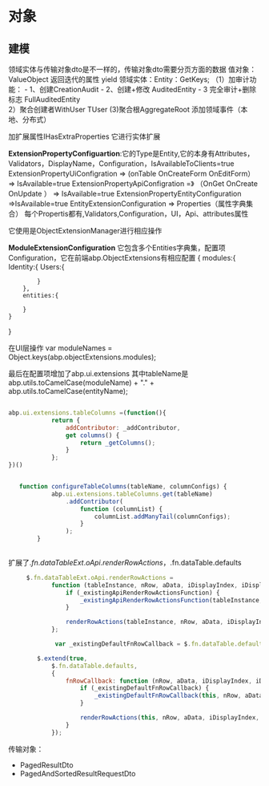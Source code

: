# 对象
## 建模
领域实体与传输对象dto是不一样的，传输对象dto需要分页方面的数据
值对象：ValueObject 返回迭代的属性 yield
领域实体：Entity：GetKeys; 
        （1）加审计功能：
            - 1、创建CreationAudit
            - 2、创建+修改 AuditedEntity
            - 3  完全审计+删除标志 FullAuditedEntity          
         2）聚合创建者WithUser TUser
        (3)聚合根AggregateRoot
            添加领域事件（本地、分布式）

加扩展属性IHasExtraProperties
它进行实体扩展



**ExtensionPropertyConfiguartion**:它的Type是Entity,它的本身有Attributes，Validators，DisplayName，Configuration，IsAvailableToClients=true
ExtensionPropertyUiConfigration => (onTable  OnCreateForm  OnEditForm） =>  IsAvailable=true
ExtensionPropertyApiConfigration =》 （OnGet  OnCreate    OnUpdate ）  => IsAvailable=true
ExtensionPropertyEntityConfiguration =>IsAvailable=true
EntityExtensionConfiguration => Properties（属性字典集合）
每个Propertis都有,Validators,Configuration，UI，Api、attributes属性

它使用是ObjectExtensionManager进行相应操作



**ModuleExtensionConfiguration** 它包含多个Entities字典集，配置项Configuration，它在前端abp.ObjectExtensions有相应配置
{
    modules:{
        Identity:{
            Users:{

            }
        },
        entities:{

        }
    }
}



在UI层操作
 var moduleNames = Object.keys(abp.objectExtensions.modules);

最后在配置项增加了abp.ui.extensions
其中tableName是abp.utils.toCamelCase(moduleName) + "." + abp.utils.toCamelCase(entityName);

```javascript

abp.ui.extensions.tableColumns =(function(){    
            return {
                addContributor: _addContributor,
                get columns() {
                    return _getColumns();
                }
            };
})()


   function configureTableColumns(tableName, columnConfigs) {
            abp.ui.extensions.tableColumns.get(tableName)
                .addContributor(
                    function (columnList) {
                        columnList.addManyTail(columnConfigs);
                    }
                );
        }
        
```

扩展了$.fn.dataTableExt.oApi.renderRowActions，$.fn.dataTable.defaults

```javascript
     $.fn.dataTableExt.oApi.renderRowActions =
            function (tableInstance, nRow, aData, iDisplayIndex, iDisplayIndexFull) {
                if (_existingApiRenderRowActionsFunction) {
                    _existingApiRenderRowActionsFunction(tableInstance, nRow, aData, iDisplayIndex, iDisplayIndexFull);
                }

                renderRowActions(tableInstance, nRow, aData, iDisplayIndex, iDisplayIndexFull);
            };

             var _existingDefaultFnRowCallback = $.fn.dataTable.defaults.fnRowCallback;

        $.extend(true,
            $.fn.dataTable.defaults,
            {
                fnRowCallback: function (nRow, aData, iDisplayIndex, iDisplayIndexFull) {
                    if (_existingDefaultFnRowCallback) {
                        _existingDefaultFnRowCallback(this, nRow, aData, iDisplayIndex, iDisplayIndexFull);
                    }

                    renderRowActions(this, nRow, aData, iDisplayIndex, iDisplayIndexFull);
                }
            });

```


传输对象：
- PagedResultDto
- PagedAndSortedResultRequestDto

        



